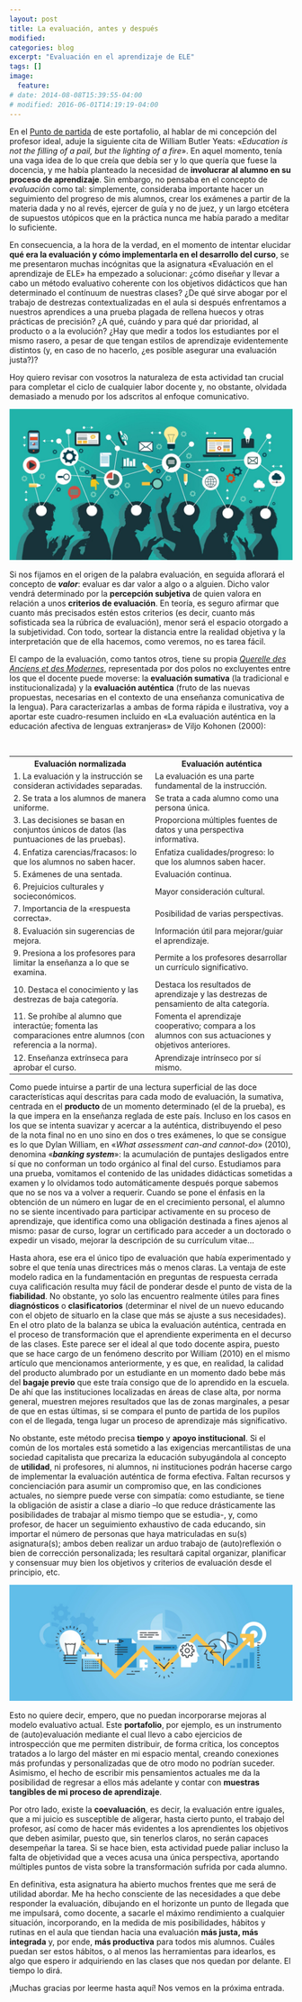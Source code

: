 ```yaml
---
layout: post
title: La evaluación, antes y después
modified:
categories: blog
excerpt: "Evaluación en el aprendizaje de ELE"
tags: []
image:
  feature:
# date: 2014-08-08T15:39:55-04:00
# modified: 2016-06-01T14:19:19-04:00
---
```


En el <a href="https://immalopez.github.io/blog/punto-de-partida/" target="_blank">Punto de partida</a> de este portafolio, al hablar de mi concepción del profesor ideal, aduje la siguiente cita de William Butler Yeats: «_Education is not the filling of a pail, but the lighting of a fire_». En aquel momento, tenía una vaga idea de lo que creía que debía ser y lo que quería que fuese la docencia, y me había planteado la necesidad de **involucrar al alumno en su proceso de aprendizaje**. Sin embargo, no pensaba en el concepto de _evaluación_ como tal: simplemente, consideraba importante hacer un seguimiento del progreso de mis alumnos, crear los exámenes a partir de la materia dada y no al revés, ejercer de guía y no de juez, y un largo etcétera de supuestos utópicos que en la práctica nunca me había parado a meditar lo suficiente.

En consecuencia, a la hora de la verdad, en el momento de intentar elucidar **qué era la evaluación y cómo implementarla en el desarrollo del curso**, se me presentaron muchas incógnitas que la asignatura «Evaluación en el aprendizaje de ELE» ha empezado a solucionar: ¿cómo diseñar y llevar a cabo un método evaluativo coherente con los objetivos didácticos que han determinado el contínuum de nuestras clases? ¿De qué sirve abogar por el trabajo de destrezas contextualizadas en el aula si después enfrentamos a nuestros aprendices a una prueba plagada de rellena huecos y otras prácticas de precisión? ¿A qué, cuándo y para qué dar prioridad, al producto o a la evolución? ¿Hay que medir a todos los estudiantes por el mismo rasero, a pesar de que tengan estilos de aprendizaje evidentemente distintos (y, en caso de no hacerlo, ¿es posible asegurar una evaluación justa?)?

Hoy quiero revisar con vosotros la naturaleza de esta actividad tan crucial para completar el ciclo de cualquier labor docente y, no obstante, olvidada demasiado a menudo por los adscritos al enfoque comunicativo.

![Evaluación2](/images/1*Z2j07N34E6BdM-SZkjaGmg.jpeg)

Si nos fijamos en el origen de la palabra evaluación, en seguida aflorará el concepto de **_valor_**: evaluar es dar valor a algo o a alguien. Dicho valor vendrá determinado por la **percepción subjetiva** de quien valora en relación a unos **criterios de evaluación**. En teoría, es seguro afirmar que cuanto más precisados estén estos criterios (es decir, cuanto más sofisticada sea la rúbrica de evaluación), menor será el espacio otorgado a la subjetividad. Con todo, sortear la distancia entre la realidad objetiva y la interpretación que de ella hacemos, como veremos, no es tarea fácil.

El campo de la evaluación, como tantos otros, tiene su propia _<a href="https://es.wikipedia.org/wiki/Debate_de_los_antiguos_y_los_modernos" target="_blank">Querelle des Anciens et des Modernes</a>_, representada por dos polos no excluyentes entre los que el docente puede moverse: la **evaluación sumativa** (la tradicional e institucionalizada) y la **evaluación auténtica** (fruto de las nuevas propuestas, necesarias en el contexto de una enseñanza comunicativa de la lengua). Para caracterizarlas a ambas de forma rápida e ilustrativa, voy a aportar este cuadro-resumen incluido en «La evaluación auténtica en la educación afectiva de lenguas extranjeras» de Viljo Kohonen (2000): 

<table width="100%">
  <tbody>
    <tr>
      <th>Evaluación normalizada</th>
      <th>Evaluación auténtica</th>
    </tr>
    <tr>
      <td width="50%">1. La evaluación y la instrucción se consideran actividades separadas.</td>
      <td>La evaluación es una parte fundamental de la instrucción.</td>
      </tr>
    <tr>
      <td>2. Se trata a los alumnos de manera uniforme.</td>
      <td>Se trata a cada alumno como una persona única.</td>
      </tr>
    <tr>
      <td>3. Las decisiones se basan en conjuntos únicos de datos (las puntuaciones de las pruebas).</td>
      <td>Proporciona múltiples fuentes de datos y una perspectiva informativa.</td>
      </tr>
    <tr>
      <td>4. Enfatiza carencias/fracasos: lo que los alumnos no saben hacer.</td>
      <td>Enfatiza cualidades/progreso: lo que los alumnos saben hacer.</td>
      </tr>
    <tr>
      <td>5. Exámenes de una sentada.</td>
      <td>Evaluación continua.</td>
      </tr>
    <tr>
      <td>6. Prejuicios culturales y socieconómicos.</td>
      <td>Mayor consideración cultural.</td>
      </tr>
    <tr>
      <td>7. Importancia de la «respuesta correcta».</td>
      <td>Posibilidad de varias perspectivas.</td>
      </tr>
    <tr>
      <td>8. Evaluación sin sugerencias de mejora.</td>
      <td>Información útil para mejorar/guiar el aprendizaje.</td>
      </tr>
    <tr>
      <td>9. Presiona a los profesores para limitar la enseñanza a lo que se examina.</td>
      <td>Permite a los profesores desarrollar un currículo significativo.</td>
      </tr>
    <tr>
      <td>10. Destaca el conocimiento y las destrezas de baja categoría.</td>
      <td>Destaca los resultados de aprendizaje y las destrezas de pensamiento de alta categoría.</td>
      </tr>
    <tr>
      <td>11. Se prohíbe al alumno que interactúe; fomenta las comparaciones entre alumnos (con referencia a la norma).</td>
      <td>Fomenta el aprendizaje cooperativo; compara a los alumnos con sus actuaciones y objetivos anteriores.</td>
      </tr>
    <tr>
      <td>12. Enseñanza extrínseca para aprobar el curso.</td>
      <td>Aprendizaje intrínseco por sí mismo.</td>
      </tr>
    </tbody>
</table>

Como puede intuirse a partir de una lectura superficial de las doce características aquí descritas para cada modo de evaluación, la sumativa, centrada en el **producto** de un momento determinado (el de la prueba), es la que impera en la enseñanza reglada de este país. Incluso en los casos en los que se intenta suavizar y acercar a la auténtica, distribuyendo el peso de la nota final no en uno sino en dos o tres exámenes, lo que se consigue es lo que Dylan William, en «_What assessment can-and cannot-do_» (2010), denomina «_**banking system**_»: la acumulación de puntajes desligados entre sí que no conforman un todo orgánico al final del curso. Estudiamos para una prueba, vomitamos el contenido de las unidades didácticas sometidas a examen y lo olvidamos todo automáticamente después porque sabemos que no se nos va a volver a requerir. Cuando se pone el énfasis en la obtención de un número en lugar de en el crecimiento personal, el alumno no se siente incentivado para participar activamente en su proceso de aprendizaje, que identifica como una obligación destinada a fines ajenos al mismo: pasar de curso, lograr un certificado para acceder a un doctorado o expedir un visado,  mejorar la descripción de su currículum vitae…

Hasta ahora, ese era el único tipo de evaluación que había experimentado y sobre el que tenía unas directrices más o menos claras. La ventaja de este modelo radica en la fundamentación en preguntas de respuesta cerrada cuya calificación resulta muy fácil de ponderar desde el punto de vista de la **fiabilidad**. No obstante, yo solo las encuentro realmente útiles para fines **diagnósticos** o **clasificatorios** (determinar el nivel de un nuevo educando con el objeto de situarlo en la clase que más se ajuste a sus necesidades). En el otro plato de la balanza se ubica la evaluación auténtica, centrada en el proceso de transformación que el aprendiente experimenta en el decurso de las clases. Este parece ser el ideal al que todo docente aspira, puesto que se hace cargo de un fenómeno descrito por William (2010) en el mismo artículo que mencionamos anteriormente, y es que, en realidad, la calidad del producto alumbrado por un estudiante en un momento dado bebe más del **bagaje previo** que este traía consigo que de lo aprendido en la escuela. De ahí que las instituciones localizadas en áreas de clase alta, por norma general, muestren mejores resultados que las de zonas marginales, a pesar de que en estas últimas, si se compara el punto de partida de los pupilos con el de llegada, tenga lugar un proceso de aprendizaje más significativo.

No obstante, este método precisa **tiempo** y **apoyo institucional**. Si el común de los mortales está sometido a las exigencias mercantilistas de una sociedad capitalista que precariza la educación subyugándola al concepto de **utilidad**, ni profesores, ni alumnos, ni instituciones podrán hacerse cargo de implementar la evaluación auténtica de forma efectiva. Faltan recursos y concienciación para asumir un compromiso que, en las condiciones actuales, no siempre puede verse con simpatía: como estudiante, se tiene la obligación de asistir a clase a diario –lo que reduce drásticamente las posibilidades de trabajar al mismo tiempo que se estudia-, y, como profesor, de hacer un seguimiento exhaustivo de cada educando, sin importar el número de personas que haya matriculadas en su(s) asignatura(s); ambos deben realizar un arduo trabajo de (auto)reflexión o bien de corrección personalizada; les resultará capital organizar, planificar y consensuar muy bien los objetivos y criterios de evaluación desde el principio, etc.

![Evaluación](/images/slider1.png)

Esto no quiere decir, empero, que no puedan incorporarse mejoras al modelo evaluativo actual. Este **portafolio**, por ejemplo, es un instrumento de (auto)evaluación mediante el cual llevo a cabo ejercicios de introspección que me permiten distribuir, de forma crítica, los conceptos tratados a lo largo del máster en mi espacio mental, creando conexiones más profundas y personalizadas que de otro modo no podrían suceder. Asimismo, el hecho de escribir mis pensamientos actuales me da la posibilidad de regresar a ellos más adelante y contar con **muestras tangibles de mi proceso de aprendizaje**.

Por otro lado, existe la **coevaluación**, es decir, la evaluación entre iguales, que a mi juicio es susceptible de aligerar, hasta cierto punto, el trabajo del profesor, así como de hacer más evidentes a los aprendientes los objetivos que deben asimilar, puesto que, sin tenerlos claros, no serán capaces desempeñar la tarea. Si se hace bien, esta actividad puede paliar incluso la falta de objetividad que a veces acusa una única perspectiva, aportando múltiples puntos de vista sobre la transformación sufrida por cada alumno.

En definitiva, esta asignatura ha abierto muchos frentes que me será de utilidad abordar. Me ha hecho consciente de las necesidades a que debe responder la evaluación, dibujando en el horizonte un punto de llegada que me impulsará, como docente, a sacarle el máximo rendimiento a cualquier situación, incorporando, en la medida de mis posibilidades, hábitos y rutinas en el aula que tiendan hacia una evaluación **más justa, más integrada** y, por ende, **más productiva** para todos mis alumnos. Cuáles puedan ser estos hábitos, o al menos las herramientas para idearlos, es algo que espero ir adquiriendo en las clases que nos quedan por delante. El tiempo lo dirá.

¡Muchas gracias por leerme hasta aquí! Nos vemos en la próxima entrada.
